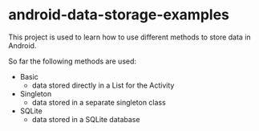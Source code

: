 # android-data-storage-examples
This project is used to learn how to use different methods to store data in Android.

So far the following methods are used:
* Basic
  - data stored directly in a List for the Activity
* Singleton
  - data stored in a separate singleton class
* SQLite
  - data stored in a SQLite database

